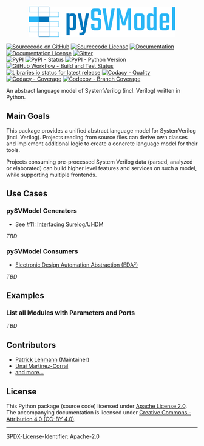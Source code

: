 <p align="center">
  <a title="edaa-org.github.io/pySVModel" href="https://edaa-org.github.io/pySVModel"><img height="80px" src="doc/_static/logo.svg"/></a>
</p>

[![Sourcecode on GitHub](https://img.shields.io/badge/pyEDAA-pySVModel-29b6f6.svg?longCache=true&style=flat-square&logo=GitHub&labelColor=0277bd)](https://GitHub.com/edaa-org/pySVModel)
[![Sourcecode License](https://img.shields.io/pypi/l/pySVModel?longCache=true&style=flat-square&logo=Apache&label=code)](LICENSE.md)
[![Documentation](https://img.shields.io/website?longCache=true&style=flat-square&label=edaa-org.github.io%2FpySVModel&logo=GitHub&logoColor=fff&up_color=blueviolet&up_message=Read%20now%20%E2%9E%9A&url=https%3A%2F%2Fedaa-org.github.io%2FpySVModel%2Findex.html)](https://edaa-org.github.io/pySVModel/)
[![Documentation License](https://img.shields.io/badge/doc-CC--BY%204.0-green?longCache=true&style=flat-square&logo=CreativeCommons&logoColor=fff)](LICENSE.md)
[![Gitter](https://img.shields.io/badge/chat-on%20gitter-4db797.svg?longCache=true&style=flat-square&logo=gitter&logoColor=e8ecef)](https://gitter.im/hdl/community)  
[![PyPI](https://img.shields.io/pypi/v/pySVModel?longCache=true&style=flat-square&logo=PyPI&logoColor=FBE072)](https://pypi.org/project/pySVModel/)
![PyPI - Status](https://img.shields.io/pypi/status/pySVModel?longCache=true&style=flat-square&logo=PyPI&logoColor=FBE072)
![PyPI - Python Version](https://img.shields.io/pypi/pyversions/pySVModel?longCache=true&style=flat-square&logo=PyPI&logoColor=FBE072)  
[![GitHub Workflow - Build and Test Status](https://img.shields.io/github/workflow/status/edaa-org/pySVModel/Unit%20Testing,%20Coverage%20Collection,%20Package,%20Release,%20Documentation%20and%20Publish/main?longCache=true&style=flat-square&label=Build%20and%20Test&logo=GitHub%20Actions&logoColor=FFFFFF)](https://GitHub.com/edaa-org/pySVModel/actions?query=workflow%3A%22Pipeline%22)
[![Libraries.io status for latest release](https://img.shields.io/librariesio/release/pypi/pySVModel?longCache=true&style=flat-square&logo=Libraries.io&logoColor=fff)](https://libraries.io/github/edaa-org/pySVModel)
[![Codacy - Quality](https://img.shields.io/codacy/grade/39d312bf98244961975559f141c3e000?longCache=true&style=flat-square&logo=Codacy)](https://app.codacy.com/gh/edaa-org/pySVModel)
[![Codacy - Coverage](https://img.shields.io/codacy/coverage/39d312bf98244961975559f141c3e000?longCache=true&style=flat-square&logo=Codacy)](https://app.codacy.com/gh/edaa-org/pySVModel)
[![Codecov - Branch Coverage](https://img.shields.io/codecov/c/github/edaa-org/pySVModel?longCache=true&style=flat-square&logo=Codecov)](https://codecov.io/gh/edaa-org/pySVModel)

<!--
[![Dependent repos (via libraries.io)](https://img.shields.io/librariesio/dependent-repos/pypi/pySVModel?longCache=true&style=flat-square&logo=GitHub)](https://GitHub.com/edaa-org/pySVModel/network/dependents)
[![Requires.io](https://img.shields.io/requires/github/edaa-org/pySVModel?longCache=true&style=flat-square)](https://requires.io/github/EDAA-ORG/pySVModel/requirements/?branch=main)
[![Libraries.io SourceRank](https://img.shields.io/librariesio/sourcerank/pypi/pySVModel?longCache=true&style=flat-square)](https://libraries.io/github/edaa-org/pySVModel/sourcerank)
-->

An abstract language model of SystemVerilog (incl. Verilog) written in Python.


## Main Goals

This package provides a unified abstract language model for SystemVerilog (incl. Verilog).
Projects reading from source files can derive own classes and implement additional logic to create a concrete language
model for their tools.

Projects consuming pre-processed System Verilog data (parsed, analyzed or elaborated) can build higher level features
and services on such a model, while supporting multiple frontends.


## Use Cases

### pySVModel Generators

* See [#11: Interfacing Surelog/UHDM](https://GitHub.com/edaa-org/pySVModel/issues/11)

*TBD*

### pySVModel Consumers

* [Electronic Design Automation Abstraction (EDA²)](https://edaa-org.github.io/)

*TBD*

## Examples

### List all Modules with Parameters and Ports

*TBD*

## Contributors

* [Patrick Lehmann](https://GitHub.com/Paebbels) (Maintainer)
* [Unai Martinez-Corral](https://GitHub.com/umarcor)
* [and more...](https://GitHub.com/edaa-org/pySVModel/graphs/contributors)

## License

This Python package (source code) licensed under [Apache License 2.0](LICENSE.md).  
The accompanying documentation is licensed under [Creative Commons - Attribution 4.0 (CC-BY 4.0)](doc/Doc-License.rst).

-------------------------
SPDX-License-Identifier: Apache-2.0
